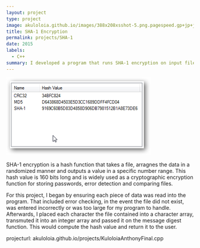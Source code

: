 ```yaml
---
layout: project
type: project
image: akuloloia.github.io/images/388x208xsshot-5.png.pagespeed.gp+jp+jw+pj+js+rj+rp+rw+ri+cp+md.ic.1Ribf4Jo_X.png
title: SHA-1 Encryption
permalink: projects/SHA-1
date: 2015
labels:
  - C++
summary: I developed a program that runs SHA-1 encryption on input files.
---
```


<div class="ui small rounded images">
  <img class="ui image" src="../images/388x208xsshot-5.png.pagespeed.gp+jp+jw+pj+js+rj+rp+rw+ri+cp+md.ic.1Ribf4Jo_X.png">
</div>

SHA-1 encryption is a hash function that takes a file, arragnes the data in a randomized manner and outputs a value in a specific number range.  This hash value is 160 bits long and is widely used as a cryptographic encryption function for storing passwords, error detection and comparing files.

For this project, I began by ensuring each piece of data was read into the program.  That included error checking, in the event the file did not exist, was entered incorrectly or was too large for my program to handle.  Afterwards, I placed each character the file contained into a character array, transmuted it into an integer array and passed it on the message digest function.  This would compute the hash value and return it to the user.

projecturl: akuloloia.github.io/projects/KuloloiaAnthonyFinal.cpp

